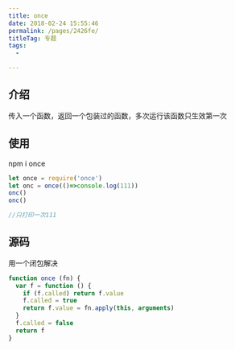 ```yaml
---
title: once
date: 2018-02-24 15:55:46
permalink: /pages/2426fe/
titleTag: 专题
tags:
  - 

---
```

## 介绍

传入一个函数，返回一个包装过的函数，多次运行该函数只生效第一次

## 使用

npm i once

```js
let once = require('once')
let onc = once(()=>console.log(111))
onc()
onc()

//只打印一次111

```

## 源码

用一个闭包解决

```js
function once (fn) {
  var f = function () {
    if (f.called) return f.value
    f.called = true
    return f.value = fn.apply(this, arguments)
  }
  f.called = false
  return f
}
```